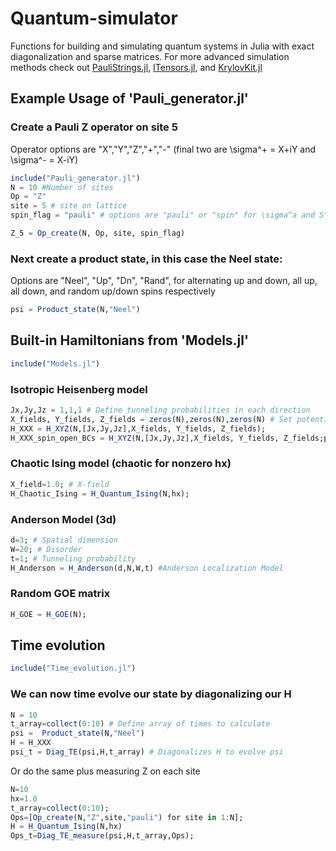 # Quantum-simulator

Functions for building and simulating quantum systems in Julia with exact diagonalization and sparse matrices. For more advanced simulation methods check out [PauliStrings.jl](https://paulistrings.org/dev/), [ITensors.jl](https://docs.itensor.org/Overview/), and [KrylovKit.jl](https://github.com/Jutho/KrylovKit.jl)

## Example Usage of 'Pauli_generator.jl'

### Create a Pauli Z operator on site 5
Operator options are "X","Y","Z","+","-" (final two are \sigma^+ = X+iY and \sigma^- = X-iY)
```julia
include("Pauli_generator.jl")
N = 10 #Number of sites
Op = "Z"
site = 5 # site on lattice
spin_flag = "pauli" # options are "pauli" or "spin" for \sigma^a and S^a = 0.5 \sigma^a respectively

Z_5 = Op_create(N, Op, site, spin_flag)
```


### Next create a product state, in this case the Neel state:
Options are "Neel", "Up", "Dn", "Rand", for alternating up and down, all up, all down, and random up/down spins respectively
```julia
psi = Product_state(N,"Neel") 
```
## Built-in Hamiltonians from 'Models.jl'
```julia
include("Models.jl")
```
### Isotropic Heisenberg model
```julia
Jx,Jy,Jz = 1,1,1 # Define tunneling probabilities in each direction
X_fields, Y_fields, Z_fields = zeros(N),zeros(N),zeros(N) # Set potentials in each direction
H_XXX = H_XYZ(N,[Jx,Jy,Jz],X_fields, Y_fields, Z_fields);
H_XXX_spin_open_BCs = H_XYZ(N,[Jx,Jy,Jz],X_fields, Y_fields, Z_fields;periodic=false,spinflag="spin"); # extra options to convert to spins and open BC's
```
### Chaotic Ising model (chaotic for nonzero hx)
```julia
X_field=1.0; # X-field
H_Chaotic_Ising = H_Quantum_Ising(N,hx);
```
### Anderson Model (3d)
```julia
d=3; # Spatial dimension
W=20; # Disorder
t=1; # Tunneling probability
H_Anderson = H_Anderson(d,N,W,t) #Anderson Localization Model
```
### Random GOE matrix
```julia
H_GOE = H_GOE(N);
```
## Time evolution
```julia
include("Time_evolution.jl")
```
### We can now time evolve our state by diagonalizing our H
```julia
N = 10
t_array=collect(0:10) # Define array of times to calculate
psi =  Product_state(N,"Neel")
H = H_XXX
psi_t = Diag_TE(psi,H,t_array) # Diagonalizes H to evolve psi
```

Or do the same plus measuring Z on each site
```julia
N=10
hx=1.0
t_array=collect(0:10);
Ops=[Op_create(N,"Z",site,"pauli") for site in 1:N];
H = H_Quantum_Ising(N,hx)
Ops_t=Diag_TE_measure(psi,H,t_array,Ops);
```

